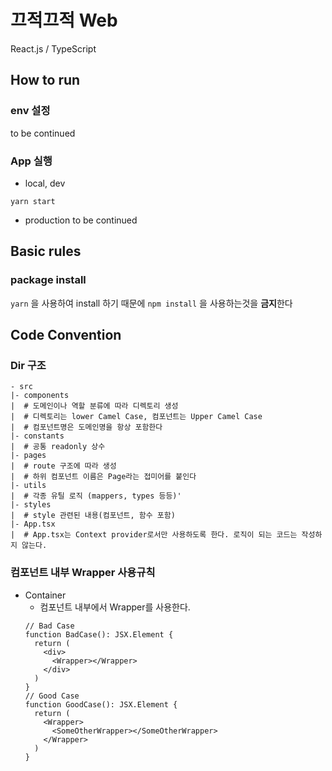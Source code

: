 # 끄적끄적 Web
React.js / TypeScript

## How to run
### env 설정
to be continued

### App 실행
* local, dev
```shell
yarn start
```
* production
to be continued

## Basic rules
### package install
`yarn` 을 사용하여 install 하기 때문에 `npm install` 을 사용하는것을 **금지**한다

## Code Convention
### Dir 구조
```text
- src
|- components
|  # 도메인이나 역할 분류에 따라 디렉토리 생성
|  # 디렉토리는 lower Camel Case, 컴포넌트는 Upper Camel Case
|  # 컴포넌트명은 도메인명을 항상 포함한다
|- constants
|  # 공통 readonly 상수
|- pages
|  # route 구조에 따라 생성
|  # 하위 컴포넌트 이름은 Page라는 접미어를 붙인다
|- utils
|  # 각종 유틸 로직 (mappers, types 등등)'
|- styles
|  # style 관련된 내용(컴포넌트, 함수 포함)
|- App.tsx
|  # App.tsx는 Context provider로서만 사용하도록 한다. 로직이 되는 코드는 작성하지 않는다.
```

### 컴포넌트 내부 Wrapper 사용규칙
- Container 
  - 컴포넌트 내부에서 Wrapper를 사용한다.
  ```tsx
  // Bad Case
  function BadCase(): JSX.Element {
    return (
      <div>
        <Wrapper></Wrapper>
      </div>
    )
  }
  // Good Case
  function GoodCase(): JSX.Element {
    return (
      <Wrapper>
        <SomeOtherWrapper></SomeOtherWrapper>
      </Wrapper>
    )
  }
  ```